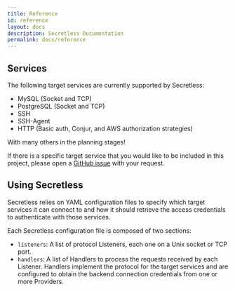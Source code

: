 ```yaml
---
title: Reference
id: reference
layout: docs
description: Secretless Documentation
permalink: docs/reference
---
```


## Services
The following target services are currently supported by Secretless:

- MySQL (Socket and TCP)
- PostgreSQL (Socket and TCP)
- SSH
- SSH-Agent
- HTTP (Basic auth, Conjur, and AWS authorization strategies)

With many others in the planning stages!

If there is a specific target service that you would like to be included in this project, please open a [GitHub issue](https://github.com/conjurinc/secretless/issues) with your request.

## Using Secretless

Secretless relies on YAML configuration files to specify which target services it can connect to and how it should retrieve the access credentials to authenticate with those services.

Each Secretless configuration file is composed of two sections:

* `listeners`: A list of protocol Listeners, each one on a Unix socket or TCP port.
* `handlers`: A list of Handlers to process the requests received by each Listener. Handlers implement the protocol for the target services and are configured to obtain the backend connection credentials from one or more Providers.
